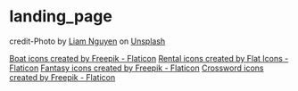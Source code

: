 # landing_page

credit-Photo by <a href="https://unsplash.com/@liamd197?utm_source=unsplash&utm_medium=referral&utm_content=creditCopyText">Liam Nguyen</a> on <a href="https://unsplash.com/s/photos/deep?utm_source=unsplash&utm_medium=referral&utm_content=creditCopyText">Unsplash</a>
  
  <a href="https://www.flaticon.com/free-icons/boat" title="boat icons">Boat icons created by Freepik - Flaticon</a>
  <a href="https://www.flaticon.com/free-icons/rental" title="rental icons">Rental icons created by Flat Icons - Flaticon</a>
  <a href="https://www.flaticon.com/free-icons/fantasy" title="fantasy icons">Fantasy icons created by Freepik - Flaticon</a>
  <a href="https://www.flaticon.com/free-icons/crossword" title="crossword icons">Crossword icons created by Freepik - Flaticon</a>